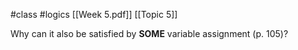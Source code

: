 #class #logics
[[Week 5.pdf]]
[[Topic 5]]

Why can it also be satisfied by **SOME** variable assignment (p. 105)?
